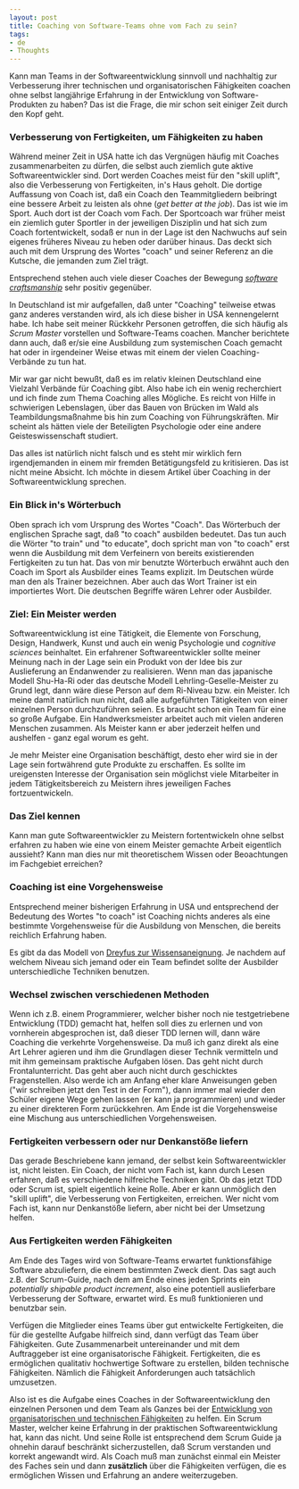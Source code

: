 ```yaml
---
layout: post
title: Coaching von Software-Teams ohne vom Fach zu sein?
tags:
- de
- Thoughts
---
```

Kann man Teams in der Softwareentwicklung sinnvoll und nachhaltig zur Verbesserung ihrer technischen und organisatorischen Fähigkeiten coachen ohne selbst langjährige Erfahrung in der Entwicklung von Software-Produkten zu haben? Das ist die Frage, die mir schon seit einiger Zeit durch den Kopf geht. 

### Verbesserung von Fertigkeiten, um Fähigkeiten zu haben

Während meiner Zeit in USA hatte ich das Vergnügen häufig mit Coaches zusammenarbeiten zu dürfen, die selbst auch ziemlich gute aktive Softwareentwickler sind. Dort werden Coaches meist für den "skill uplift", also die Verbesserung von Fertigkeiten, in's Haus geholt. Die dortige Auffassung von Coach ist, daß ein Coach den Teammitgliedern beibringt eine bessere Arbeit zu leisten als ohne (_get better at the job_). Das ist wie im Sport. Auch dort ist der Coach vom Fach. Der Sportcoach war früher meist ein ziemlich guter Sportler in der jeweiligen Disziplin und hat sich zum Coach fortentwickelt, sodaß er nun in der Lage ist den Nachwuchs auf sein eigenes früheres Niveau zu heben oder darüber hinaus. Das deckt sich auch mit dem Ursprung des Wortes "coach" und seiner Referenz an die Kutsche, die jemanden zum Ziel trägt.

Entsprechend stehen auch viele dieser Coaches der Bewegung [_software craftsmanship_](http://manifesto.softwarecraftsmanship.org) sehr positiv gegenüber.

In Deutschland ist mir aufgefallen, daß unter "Coaching" teilweise etwas ganz anderes verstanden wird, als ich diese bisher in USA kennengelernt habe. Ich habe seit meiner Rückkehr Personen getroffen, die sich häufig als _Scrum Master_ vorstellen und Software-Teams coachen. Mancher berichtete dann auch, daß er/sie eine Ausbildung zum systemischen Coach gemacht hat oder in irgendeiner Weise etwas mit einem der vielen Coaching-Verbände zu tun hat.

Mir war gar nicht bewußt, daß es im relativ kleinen Deutschland eine Vielzahl Verbände für Coaching gibt. Also habe ich ein wenig recherchiert und ich finde zum Thema Coaching alles Mögliche. Es reicht von Hilfe in schwierigen Lebenslagen, über das Bauen von Brücken im Wald als Teambildungsmaßnahme bis hin zum Coaching von Führungskräften. Mir scheint als hätten viele der Beteiligten Psychologie oder eine andere Geisteswissenschaft studiert.

Das alles ist natürlich nicht falsch und es steht mir wirklich fern irgendjemanden in einem mir fremden Betätigungsfeld zu kritisieren. Das ist nicht meine Absicht. Ich möchte in diesem Artikel über Coaching in der Softwareentwicklung sprechen.

### Ein Blick in's Wörterbuch

Oben sprach ich vom Ursprung des Wortes "Coach". Das Wörterbuch der englischen Sprache sagt, daß "to coach" ausbilden bedeutet. Das tun auch die Wörter "to train" und "to educate", doch spricht man von "to coach" erst wenn die Ausbildung mit dem Verfeinern von bereits existierenden Fertigkeiten zu tun hat. Das von mir benutzte Wörterbuch erwähnt auch den Coach im Sport als Ausbilder eines Teams explizit. Im Deutschen würde man den als Trainer bezeichnen. Aber auch das Wort Trainer ist ein importiertes Wort. Die deutschen Begriffe wären Lehrer oder Ausbilder.

### Ziel: Ein Meister werden

Softwareentwicklung ist eine Tätigkeit, die Elemente von Forschung, Design, Handwerk, Kunst und auch ein wenig Psychologie und _cognitive sciences_ beinhaltet. Ein erfahrener Softwareentwickler sollte meiner Meinung nach in der Lage sein ein Produkt von der Idee bis zur Auslieferung an Endanwender zu realisieren. Wenn man das japanische Modell Shu-Ha-Ri oder das deutsche Modell Lehrling-Geselle-Meister zu Grund legt, dann wäre diese Person auf dem Ri-Niveau bzw. ein Meister. Ich meine damit natürlich nun nicht, daß alle aufgeführten Tätigkeiten von einer einzelnen Person durchzuführen seien. Es braucht schon ein Team für eine so große Aufgabe. Ein Handwerksmeister arbeitet auch mit vielen anderen Menschen zusammen. Als Meister kann er aber jederzeit helfen und aushelfen - ganz egal worum es geht.

Je mehr Meister eine Organisation beschäftigt, desto eher wird sie in der Lage sein fortwährend gute Produkte zu erschaffen. Es sollte im ureigensten Interesse der Organisation sein möglichst viele Mitarbeiter in jedem Tätigkeitsbereich zu Meistern ihres jeweiligen Faches fortzuentwickeln.

### Das Ziel kennen

Kann man gute Softwareentwickler zu Meistern fortentwickeln ohne selbst erfahren zu haben wie eine von einem Meister gemachte Arbeit eigentlich aussieht? Kann man dies nur mit theoretischem Wissen oder Beoachtungen im Fachgebiet erreichen?

### Coaching ist eine Vorgehensweise

Entsprechend meiner bisherigen Erfahrung in USA und entsprechend der Bedeutung des Wortes "to coach" ist Coaching nichts anderes als eine bestimmte Vorgehensweise für die Ausbildung von Menschen, die bereits reichlich Erfahrung haben.

Es gibt da das Modell von [Dreyfus zur Wissensaneignung](http://www.caimito.net/de/kbase/coaching.html). Je nachdem auf welchem Niveau sich jemand oder ein Team befindet sollte der Ausbilder unterschiedliche Techniken benutzen. 

### Wechsel zwischen verschiedenen Methoden

Wenn ich z.B. einem Programmierer, welcher bisher noch nie testgetriebene Entwicklung (TDD) gemacht hat, helfen soll dies zu erlernen und von vornherein abgesprochen ist, daß dieser TDD lernen will, dann wäre Coaching die verkehrte Vorgehensweise. Da muß ich ganz direkt als eine Art Lehrer agieren und ihm die Grundlagen dieser Technik vermitteln und mit ihm gemeinsam praktische Aufgaben lösen. Das geht nicht durch Frontalunterricht. Das geht aber auch nicht durch geschicktes Fragenstellen. Also werde ich am Anfang eher klare Anweisungen geben ("wir schreiben jetzt den Test in der Form"), dann immer mal wieder den Schüler eigene Wege gehen lassen (er kann ja programmieren) und wieder zu einer direkteren Form zurückkehren. Am Ende ist die Vorgehensweise eine Mischung aus unterschiedlichen Vorgehensweisen.

### Fertigkeiten verbessern oder nur Denkanstöße liefern

Das gerade Beschriebene kann jemand, der selbst kein Softwareentwickler ist, nicht leisten. Ein Coach, der nicht vom Fach ist, kann durch Lesen erfahren, daß es verschiedene hilfreiche Techniken gibt. Ob das jetzt TDD oder Scrum ist, spielt eigentlich keine Rolle. Aber er kann unmöglich den "skill uplift", die Verbesserung von Fertigkeiten, erreichen. Wer nicht vom Fach ist, kann nur Denkanstöße liefern, aber nicht bei der Umsetzung helfen.

### Aus Fertigkeiten werden Fähigkeiten

Am Ende des Tages wird von Software-Teams erwartet funktionsfähige Software abzuliefern, die einem bestimmten Zweck dient. Das sagt auch z.B. der Scrum-Guide, nach dem am Ende eines jeden Sprints ein _potentially shipable product increment_, also eine potentiell auslieferbare Verbesserung der Software, erwartet wird. Es muß funktionieren und benutzbar sein.

Verfügen die Mitglieder eines Teams über gut entwickelte Fertigkeiten, die für die gestellte Aufgabe hilfreich sind, dann verfügt das Team über Fähigkeiten. Gute Zusammenarbeit untereinander und mit dem Auftraggeber ist eine organisatorische Fähigkeit. Fertigkeiten, die es ermöglichen qualitativ hochwertige Software zu erstellen, bilden technische Fähigkeiten. Nämlich die Fähigkeit Anforderungen auch tatsächlich umzusetzen.

Also ist es die Aufgabe eines Coaches in der Softwareentwicklung den einzelnen Personen und dem Team als Ganzes bei der [Entwicklung von organisatorischen und technischen Fähigkeiten](http://www.caimito.net/de) zu helfen. Ein Scrum Master, welcher keine Erfahrung in der praktischen Softwareentwicklung hat, kann das nicht. Und seine Rolle ist entsprechend dem Scrum Guide ja ohnehin darauf beschränkt sicherzustellen, daß Scrum verstanden und korrekt angewandt wird. Als Coach muß man zunächst einmal ein Meister des Faches sein und dann __zusätzlich__ über die Fähigkeiten verfügen, die es ermöglichen Wissen und Erfahrung an andere weiterzugeben.
